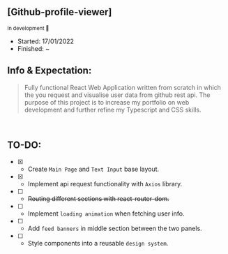 ## [Github-profile-viewer]
<sub>In development :paw_prints:</sub>
<br/>
* Started: 17/01/2022<br />
* Finished: ~ <br/>

## Info & Expectation:
> Fully functional React Web Application written from scratch in which the you request and visualise user data from github rest api.
The purpose of this project is to increase my portfolio on web development and further refine my
Typescript and CSS skills.

<br />

## TO-DO:
- [x] - Create `Main Page` and `Text Input` base layout.
- [x] - Implement api request functionality with `Axios` library.
- [ ] - ~~Routing different sections with react-router-dom.~~
- [ ] - Implement `loading animation` when fetching user info.
- [ ] - Add `feed banners` in middle section between the two panels.
- [ ] - Style components into a reusable `design system`.

